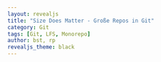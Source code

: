 ```yaml
---
layout: revealjs
title: "Size Does Matter - Große Repos in Git"
category: Git
tags: [Git, LFS, Monorepo]
author: bst, rp
revealjs_theme: black
---
```


<section data-markdown="00/intro.md" data-separator-vertical="^====*\n"></section>
<section data-markdown="01/monorepos.md" data-separator-vertical="^====*\n"></section>
<section data-markdown="02/gross.md" data-separator-vertical="^====*\n"></section>
<section data-markdown="03/anzahl-dateien.md" data-separator-vertical="^====*\n"></section>
<section data-markdown="04/datenvolumen.md" data-separator-vertical="^====*\n"></section>
<section data-markdown="05/anzahl-teams.md" data-separator-vertical="^====*\n"></section>
<section data-markdown="06/submodules-subtrees.md" data-separator-vertical="^====*\n"></section>
<section data-markdown="07/ueberblick-loesungen.md" data-separator-vertical="^====*\n"></section>
<section data-markdown="08/wenn-das-nicht-reicht.md" data-separator-vertical="^====*\n"></section>
<section data-markdown="99/meta.md" data-separator-vertical="^====*\n"></section>
<section data-markdown="09/fragen.md" data-separator-vertical="^====*\n"></section>
